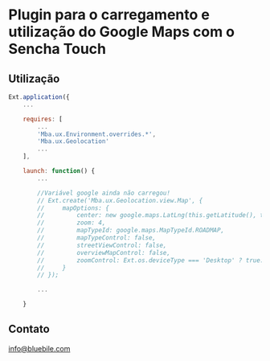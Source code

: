 # Plugin para o carregamento e utilização do Google Maps com o Sencha Touch


## Utilização

```js
Ext.application({
    ...

    requires: [
        ...
        'Mba.ux.Environment.overrides.*',
        'Mba.ux.Geolocation'
        ...
    ],

    launch: function() {
        ...

        //Variável google ainda não carregou!
        // Ext.create('Mba.ux.Geolocation.view.Map', {
        //     mapOptions: {
        //         center: new google.maps.LatLng(this.getLatitude(), this.getLongitude()),
        //         zoom: 4,
        //         mapTypeId: google.maps.MapTypeId.ROADMAP,
        //         mapTypeControl: false,
        //         streetViewControl: false,
        //         overviewMapControl: false,
        //         zoomControl: Ext.os.deviceType === 'Desktop' ? true: false
        //     }
        // });

        ...

 	}
```

## Contato

<info@bluebile.com>